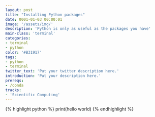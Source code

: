 ```yaml
---
layout: post
title: "Installing Python packages"
date: 0001-01-03 00:00:01
image: '/assets/img/'
description: 'Python is only as useful as the packages you have'
main-class: 'terminal'
categories: 
- terminal
- python 
color: '#B31917'
tags:
- python
- terminal
twitter_text: 'Put your twitter description here.'
introduction: 'Put your description here.'
prereqs:
- /conda
tracks:
- 'Scientific Computing'
---
```


{% highlight python %}
print(hello world)
{% endhighlight %}
